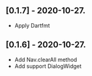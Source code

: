 ## [0.1.7] - 2020-10-27.

* Apply Dartfmt

## [0.1.6] - 2020-10-27.

* Add Nav.clearAll method
* Add support DialogWidget
